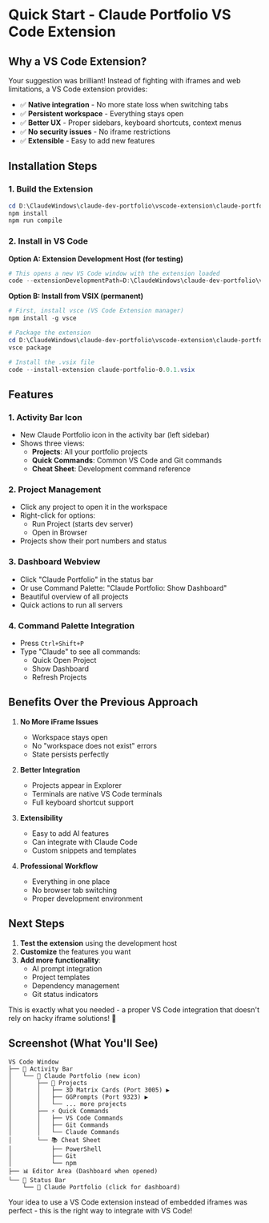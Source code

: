 # Quick Start - Claude Portfolio VS Code Extension

## Why a VS Code Extension?

Your suggestion was brilliant! Instead of fighting with iframes and web limitations, a VS Code extension provides:
- ✅ **Native integration** - No more state loss when switching tabs
- ✅ **Persistent workspace** - Everything stays open
- ✅ **Better UX** - Proper sidebars, keyboard shortcuts, context menus
- ✅ **No security issues** - No iframe restrictions
- ✅ **Extensible** - Easy to add new features

## Installation Steps

### 1. Build the Extension
```powershell
cd D:\ClaudeWindows\claude-dev-portfolio\vscode-extension\claude-portfolio
npm install
npm run compile
```

### 2. Install in VS Code

**Option A: Extension Development Host (for testing)**
```powershell
# This opens a new VS Code window with the extension loaded
code --extensionDevelopmentPath=D:\ClaudeWindows\claude-dev-portfolio\vscode-extension\claude-portfolio
```

**Option B: Install from VSIX (permanent)**
```powershell
# First, install vsce (VS Code Extension manager)
npm install -g vsce

# Package the extension
cd D:\ClaudeWindows\claude-dev-portfolio\vscode-extension\claude-portfolio
vsce package

# Install the .vsix file
code --install-extension claude-portfolio-0.0.1.vsix
```

## Features

### 1. Activity Bar Icon
- New Claude Portfolio icon in the activity bar (left sidebar)
- Shows three views:
  - **Projects**: All your portfolio projects
  - **Quick Commands**: Common VS Code and Git commands
  - **Cheat Sheet**: Development command reference

### 2. Project Management
- Click any project to open it in the workspace
- Right-click for options:
  - Run Project (starts dev server)
  - Open in Browser
- Projects show their port numbers and status

### 3. Dashboard Webview
- Click "Claude Portfolio" in the status bar
- Or use Command Palette: "Claude Portfolio: Show Dashboard"
- Beautiful overview of all projects
- Quick actions to run all servers

### 4. Command Palette Integration
- Press `Ctrl+Shift+P`
- Type "Claude" to see all commands:
  - Quick Open Project
  - Show Dashboard
  - Refresh Projects

## Benefits Over the Previous Approach

1. **No More iFrame Issues**
   - Workspace stays open
   - No "workspace does not exist" errors
   - State persists perfectly

2. **Better Integration**
   - Projects appear in Explorer
   - Terminals are native VS Code terminals
   - Full keyboard shortcut support

3. **Extensibility**
   - Easy to add AI features
   - Can integrate with Claude Code
   - Custom snippets and templates

4. **Professional Workflow**
   - Everything in one place
   - No browser tab switching
   - Proper development environment

## Next Steps

1. **Test the extension** using the development host
2. **Customize** the features you want
3. **Add more functionality**:
   - AI prompt integration
   - Project templates
   - Dependency management
   - Git status indicators

This is exactly what you needed - a proper VS Code integration that doesn't rely on hacky iframe solutions! 🚀

## Screenshot (What You'll See)

```
VS Code Window
├── 📁 Activity Bar
│   └── 🚀 Claude Portfolio (new icon)
│       ├── 📂 Projects
│       │   ├── 3D Matrix Cards (Port 3005) ▶️
│       │   ├── GGPrompts (Port 9323) ▶️
│       │   └── ... more projects
│       ├── ⚡ Quick Commands
│       │   ├── VS Code Commands
│       │   ├── Git Commands
│       │   └── Claude Commands
│       └── 📚 Cheat Sheet
│           ├── PowerShell
│           ├── Git
│           └── npm
├── 📊 Editor Area (Dashboard when opened)
└── 📍 Status Bar
    └── 🚀 Claude Portfolio (click for dashboard)
```

Your idea to use a VS Code extension instead of embedded iframes was perfect - this is the right way to integrate with VS Code!
